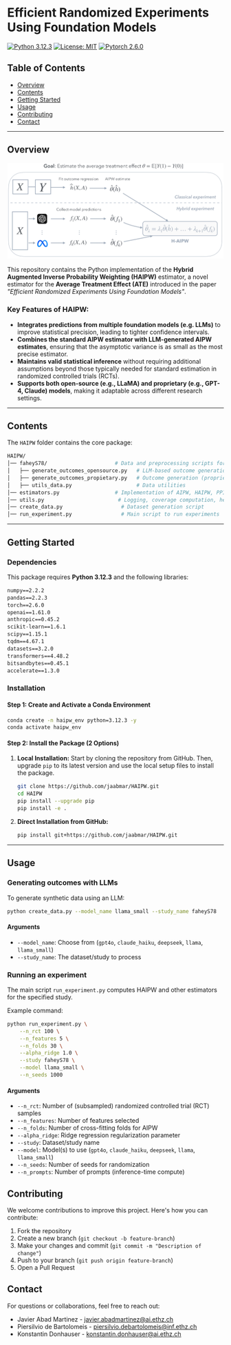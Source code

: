 # Efficient Randomized Experiments Using Foundation Models

<!-- [![arXiv](https://img.shields.io/badge/stat.ML-arXiv%3A2412.06619-B31B1B.svg)](https://arxiv.org/abs/2412.06619) -->
[![Python 3.12.3](https://img.shields.io/badge/python-3.12.3-blue.svg)](https://python.org/downloads/release/python-3123/)
[![License: MIT](https://img.shields.io/badge/License-MIT-yellow.svg)](LICENSE)
[![Pytorch 2.6.0](https://img.shields.io/badge/pytorch-2.6.0-green.svg)](https://pytorch.org/)

## Table of Contents
- [Overview](#overview)
- [Contents](#contents)
- [Getting Started](#getting-started)
- [Usage](#usage)
- [Contributing](#contributing)
- [Contact](#contact)
<!-- * [Citation](#citation) -->

---

## Overview

![HAIPW Diagram](diagram.jpg)

This repository contains the Python implementation of the **Hybrid Augmented Inverse Probability Weighting (HAIPW)** estimator, a novel estimator for the **Average Treatment Effect (ATE)** introduced in the paper *"Efficient Randomized Experiments Using Foundation Models"*.

### Key Features of HAIPW:
- **Integrates predictions from multiple foundation models (e.g. LLMs)** to improve statistical precision, leading to tighter confidence intervals.
- **Combines the standard AIPW estimator with LLM-generated AIPW estimates**, ensuring that the asymptotic variance is as small as the most precise estimator.
- **Maintains valid statistical inference** without requiring additional assumptions beyond those typically needed for standard estimation in randomized controlled trials (RCTs).
- **Supports both open-source (e.g., LLaMA) and proprietary (e.g., GPT-4, Claude) models**, making it adaptable across different research settings.

<!-- For more details, see our [research paper](https://arxiv.org/abs/2412.06619). -->

---

## Contents

The `HAIPW` folder contains the core package:

```bash
HAIPW/
│── faheyS78/                      # Data and preprocessing scripts for the study by Fahey et al.
│   ├── generate_outcomes_opensource.py   # LLM-based outcome generation (open models)
│   ├── generate_outcomes_propietary.py   # Outcome generation (proprietary models)
│   ├── utils_data.py                     # Data utilities
│── estimators.py                  # Implementation of AIPW, HAIPW, PPI, DiM estimators
│── utils.py                        # Logging, coverage computation, helper functions
│── create_data.py                   # Dataset generation script
│── run_experiment.py                # Main script to run experiments
```

---

## Getting Started

### **Dependencies**

This package requires **Python 3.12.3** and the following libraries:

```txt
numpy==2.2.2
pandas==2.2.3
torch==2.6.0
openai==1.61.0
anthropic==0.45.2
scikit-learn==1.6.1
scipy==1.15.1
tqdm==4.67.1
datasets==3.2.0
transformers==4.48.2
bitsandbytes==0.45.1
accelerate==1.3.0
```

### Installation

#### Step 1: Create and Activate a Conda Environment

```bash
conda create -n haipw_env python=3.12.3 -y
conda activate haipw_env
```
#### Step 2: Install the Package (2 Options)

1. **Local Installation:**
   Start by cloning the repository from GitHub. Then, upgrade `pip` to its latest version and use the local setup files to install the package.
   ```bash
   git clone https://github.com/jaabmar/HAIPW.git
   cd HAIPW
   pip install --upgrade pip
   pip install -e .
   ```
2. **Direct Installation from GitHub:**
   ```bash
   pip install git+https://github.com/jaabmar/HAIPW.git
   ```

---

## Usage

### Generating outcomes with LLMs

To generate synthetic data using an LLM:

```bash
python create_data.py --model_name llama_small --study_name faheyS78
```

#### Arguments

- `--model_name`: Choose from (`gpt4o`, `claude_haiku`, `deepseek`, `llama`, `llama_small`)
- `--study_name`: The dataset/study to process

### Running an experiment

The main script `run_experiment.py` computes HAIPW and other estimators for the specified study.

Example command:

```bash
python run_experiment.py \
    --n_rct 100 \
    --n_features 5 \
    --n_folds 30 \
    --alpha_ridge 1.0 \
    --study faheyS78 \
    --model llama_small \
    --n_seeds 1000
```

#### Arguments

- `--n_rct`: Number of (subsampled) randomized controlled trial (RCT) samples
- `--n_features`: Number of features selected
- `--n_folds`: Number of cross-fitting folds for AIPW
- `--alpha_ridge`: Ridge regression regularization parameter
- `--study`: Dataset/study name
- `--model`: Model(s) to use (`gpt4o`, `claude_haiku`, `deepseek`, `llama`, `llama_small`)
- `--n_seeds`: Number of seeds for randomization
- `--n_prompts`: Number of prompts (inference-time compute)


## Contributing

We welcome contributions to improve this project. Here's how you can contribute:

1. Fork the repository
2. Create a new branch (`git checkout -b feature-branch`)
3. Make your changes and commit (`git commit -m "Description of change"`)
4. Push to your branch (`git push origin feature-branch`)
5. Open a Pull Request


## Contact

For questions or collaborations, feel free to reach out:

- Javier Abad Martinez - [javier.abadmartinez@ai.ethz.ch](mailto:javier.abadmartinez@ai.ethz.ch)
- Piersilvio de Bartolomeis - [piersilvio.debartolomeis@inf.ethz.ch](mailto:piersilvio.debartolomeis@inf.ethz.ch)
- Konstantin Donhauser - [konstantin.donhauser@ai.ethz.ch](mailto:konstantin.donhauser@ai.ethz.ch)

<!-- ## Citation

If you find this code useful, please consider citing our paper:
 ```
@article{abadcopyright2024,
      title={Copyright-Protected Language Generation via Adaptive Model Fusion}, 
      author={Javier Abad and Konstantin Donhauser and Francesco Pinto and Fanny Yang},
      year={2024},
      journal={arXiv preprint arXiv:2412.06619},
}
``` -->
